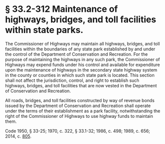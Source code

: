 # § 33.2-312 Maintenance of highways, bridges, and toll facilities within state parks.

<p>The Commissioner of Highways may maintain all highways, bridges, and toll facilities within the boundaries of any state park established by and under the control of the Department of Conservation and Recreation. For the purpose of maintaining the highways in any such park, the Commissioner of Highways may expend funds under his control and available for expenditure upon the maintenance of highways in the secondary state highway system in the county or counties in which such state park is located. This section shall not affect the jurisdiction, control, and right to establish such highways, bridges, and toll facilities that are now vested in the Department of Conservation and Recreation.</p><p>All roads, bridges, and toll facilities constructed by way of revenue bonds issued by the Department of Conservation and Recreation shall operate under the terms of their establishment as a park facility, notwithstanding the right of the Commissioner of Highways to use highway funds to maintain them.</p><p>Code 1950, § 33-25; 1970, c. 322, § 33.1-32; 1986, c. 498; 1989, c. 656; 2014, c. <a href='http://lis.virginia.gov/cgi-bin/legp604.exe?141+ful+CHAP0805'>805</a>.</p>